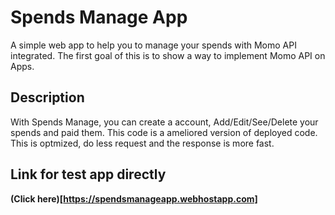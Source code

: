 # Spends Manage App

A simple web app to  help you to manage your spends with Momo API integrated. The first goal of this is to show a way to implement Momo API on Apps.

## Description

With Spends Manage, you can create a account, Add/Edit/See/Delete your spends and paid them.
This code is a ameliored version of deployed code. This is optmized, do less request and the response is more fast.


## Link for test app directly

**(Click here)[https://spendsmanageapp.webhostapp.com]**
